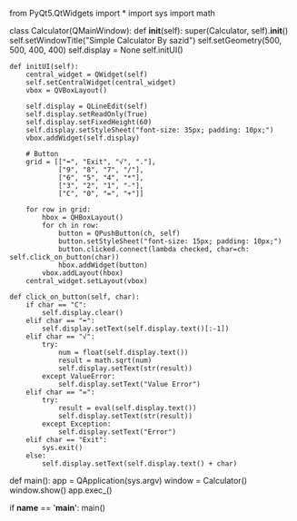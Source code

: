 from PyQt5.QtWidgets import *
import sys
import math


class Calculator(QMainWindow):
    def __init__(self):
        super(Calculator, self).__init__()
        self.setWindowTitle("Simple Calculator By sazid")
        self.setGeometry(500, 500, 400, 400)
        self.display = None
        self.initUI()

    def initUI(self):
        central_widget = QWidget(self)
        self.setCentralWidget(central_widget)
        vbox = QVBoxLayout()

        self.display = QLineEdit(self)
        self.display.setReadOnly(True)
        self.display.setFixedHeight(60)
        self.display.setStyleSheet("font-size: 35px; padding: 10px;")
        vbox.addWidget(self.display)

        # Button
        grid = [["⬅", "Exit", "√", "."],
                ["9", "8", "7", "/"],
                ["6", "5", "4", "*"],
                ["3", "2", "1", "-"],
                ["C", "0", "=", "+"]]

        for row in grid:
            hbox = QHBoxLayout()
            for ch in row:
                button = QPushButton(ch, self)
                button.setStyleSheet("font-size: 15px; padding: 10px;")
                button.clicked.connect(lambda checked, char=ch: self.click_on_button(char))
                hbox.addWidget(button)
            vbox.addLayout(hbox)
        central_widget.setLayout(vbox)

    def click_on_button(self, char):
        if char == "C":
            self.display.clear()
        elif char == "⬅":
            self.display.setText(self.display.text()[:-1])
        elif char == "√":
            try:
                num = float(self.display.text())
                result = math.sqrt(num)
                self.display.setText(str(result))
            except ValueError:
                self.display.setText("Value Error")
        elif char == "=":
            try:
                result = eval(self.display.text())
                self.display.setText(str(result))
            except Exception:
                self.display.setText("Error")
        elif char == "Exit":
            sys.exit()
        else:
            self.display.setText(self.display.text() + char)


def main():
    app = QApplication(sys.argv)
    window = Calculator()
    window.show()
    app.exec_()


if __name__ == '__main__':
    main()
